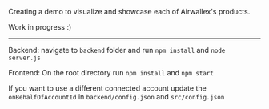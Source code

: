 Creating a demo to visualize and showcase each of Airwallex's products.

Work in progress :)

---------------------------

Backend:
navigate to `backend` folder and run `npm install` and `node server.js`

Frontend:
On the root directory run `npm install` and `npm start`

If you want to use a different connected account update the `onBehalfOfAccountId` in `backend/config.json` and `src/config.json`
